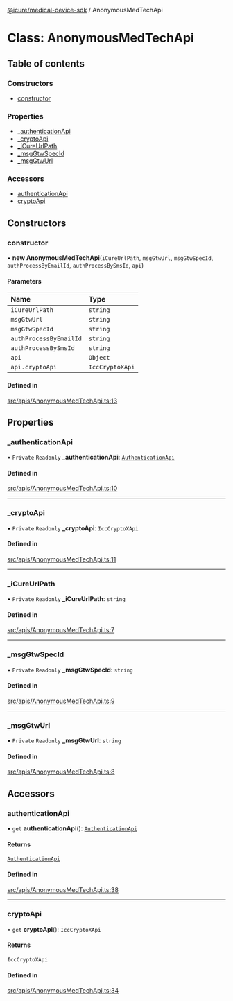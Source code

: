 [@icure/medical-device-sdk](../modules.md) / AnonymousMedTechApi

# Class: AnonymousMedTechApi

## Table of contents

### Constructors

- [constructor](AnonymousMedTechApi.md#constructor)

### Properties

- [\_authenticationApi](AnonymousMedTechApi.md#_authenticationapi)
- [\_cryptoApi](AnonymousMedTechApi.md#_cryptoapi)
- [\_iCureUrlPath](AnonymousMedTechApi.md#_icureurlpath)
- [\_msgGtwSpecId](AnonymousMedTechApi.md#_msggtwspecid)
- [\_msgGtwUrl](AnonymousMedTechApi.md#_msggtwurl)

### Accessors

- [authenticationApi](AnonymousMedTechApi.md#authenticationapi)
- [cryptoApi](AnonymousMedTechApi.md#cryptoapi)

## Constructors

### constructor

• **new AnonymousMedTechApi**(`iCureUrlPath`, `msgGtwUrl`, `msgGtwSpecId`, `authProcessByEmailId`, `authProcessBySmsId`, `api`)

#### Parameters

| Name | Type |
| :------ | :------ |
| `iCureUrlPath` | `string` |
| `msgGtwUrl` | `string` |
| `msgGtwSpecId` | `string` |
| `authProcessByEmailId` | `string` |
| `authProcessBySmsId` | `string` |
| `api` | `Object` |
| `api.cryptoApi` | `IccCryptoXApi` |

#### Defined in

[src/apis/AnonymousMedTechApi.ts:13](https://github.com/icure/icure-medical-device-js-sdk/blob/3aae8f0/src/apis/AnonymousMedTechApi.ts#L13)

## Properties

### \_authenticationApi

• `Private` `Readonly` **\_authenticationApi**: [`AuthenticationApi`](../interfaces/AuthenticationApi.md)

#### Defined in

[src/apis/AnonymousMedTechApi.ts:10](https://github.com/icure/icure-medical-device-js-sdk/blob/3aae8f0/src/apis/AnonymousMedTechApi.ts#L10)

___

### \_cryptoApi

• `Private` `Readonly` **\_cryptoApi**: `IccCryptoXApi`

#### Defined in

[src/apis/AnonymousMedTechApi.ts:11](https://github.com/icure/icure-medical-device-js-sdk/blob/3aae8f0/src/apis/AnonymousMedTechApi.ts#L11)

___

### \_iCureUrlPath

• `Private` `Readonly` **\_iCureUrlPath**: `string`

#### Defined in

[src/apis/AnonymousMedTechApi.ts:7](https://github.com/icure/icure-medical-device-js-sdk/blob/3aae8f0/src/apis/AnonymousMedTechApi.ts#L7)

___

### \_msgGtwSpecId

• `Private` `Readonly` **\_msgGtwSpecId**: `string`

#### Defined in

[src/apis/AnonymousMedTechApi.ts:9](https://github.com/icure/icure-medical-device-js-sdk/blob/3aae8f0/src/apis/AnonymousMedTechApi.ts#L9)

___

### \_msgGtwUrl

• `Private` `Readonly` **\_msgGtwUrl**: `string`

#### Defined in

[src/apis/AnonymousMedTechApi.ts:8](https://github.com/icure/icure-medical-device-js-sdk/blob/3aae8f0/src/apis/AnonymousMedTechApi.ts#L8)

## Accessors

### authenticationApi

• `get` **authenticationApi**(): [`AuthenticationApi`](../interfaces/AuthenticationApi.md)

#### Returns

[`AuthenticationApi`](../interfaces/AuthenticationApi.md)

#### Defined in

[src/apis/AnonymousMedTechApi.ts:38](https://github.com/icure/icure-medical-device-js-sdk/blob/3aae8f0/src/apis/AnonymousMedTechApi.ts#L38)

___

### cryptoApi

• `get` **cryptoApi**(): `IccCryptoXApi`

#### Returns

`IccCryptoXApi`

#### Defined in

[src/apis/AnonymousMedTechApi.ts:34](https://github.com/icure/icure-medical-device-js-sdk/blob/3aae8f0/src/apis/AnonymousMedTechApi.ts#L34)
